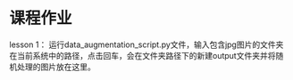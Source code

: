 # 课程作业

lesson 1：
  运行data_augmentation_script.py文件，输入包含jpg图片的文件夹在当前系统中的路径，点击回车，会在文件夹路径下的新建output文件夹并将随机处理的图片放在这里。


